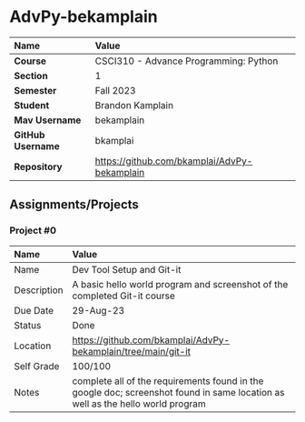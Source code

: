 # AdvPy-bekamplain

| Name | Value |
| :--- | :--- |
| **Course** | CSCI310 - Advance Programming: Python |
| **Section** | 1 |
| **Semester** | Fall 2023 |
| **Student** | Brandon Kamplain |
| **Mav Username** | bekamplain |
| **GitHub Username** | bkamplai |
| **Repository** | https://github.com/bkamplai/AdvPy-bekamplain |

## Assignments/Projects

### Project #0

| Name | Value |
| :--- | :--- |
| Name | Dev Tool Setup and Git-it |
| Description | A basic hello world program and screenshot of the completed Git-it course |
| Due Date | 29-Aug-23 |
| Status | Done |
| Location | https://github.com/bkamplai/AdvPy-bekamplain/tree/main/git-it |
| Self Grade | 100/100 |
| Notes | complete all of the requirements found in the google doc; screenshot found in same location as well as the hello world program |